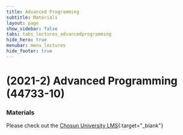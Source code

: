 ```yaml
---
title: Advanced Programming
subtitle: Materials
layout: page
show_sidebar: false
tabs: tabs_lectures_advancedprogramming
hide_hero: true
menubar: menu_lectures
hide_footer: true
---
```


# (2021-2) Advanced Programming (44733-10)

### Materials

Please check out the [Chosun University LMS](https://clc.chosun.ac.kr){:target="_blank"}